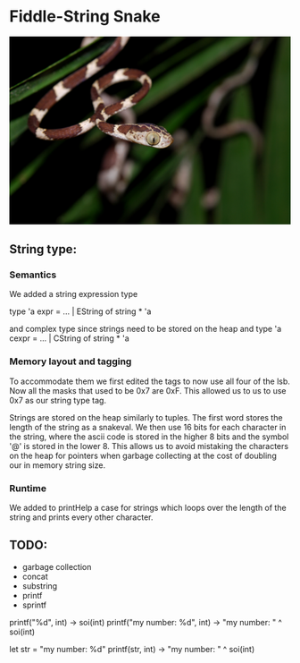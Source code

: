 # Fiddle-String Snake
![fiddle string snake](./snake.jpg)

## String type:

### Semantics
We added a string expression type

type 'a expr =
  ...
| EString of string * 'a

and complex type since strings need to be stored on the heap
and type 'a cexpr =
  ...
| CString of string * 'a

### Memory layout and tagging

To accommodate them we first edited the tags to now use all four of the lsb.
Now all the masks that used to be 0x7 are 0xF.
This allowed us to us to use 0x7 as our string type tag.

Strings are stored on the heap similarly to tuples.
The first word stores the length of the string as a snakeval.
We then use 16 bits for each character in the string, where the ascii code is stored in the
higher 8 bits and the symbol '@' is stored in the lower 8.
This allows us to avoid mistaking the characters on the heap for pointers when garbage collecting
at the cost of doubling our in memory string size.

### Runtime

We added to printHelp a case for strings which loops over the length of the string and prints
every other character.

## TODO: 
- garbage collection
- concat
- substring
- printf
- sprintf

printf("%d", int) -> soi(int) 
printf("my number: %d", int) -> "my number: " ^ soi(int)

let str = "my number: %d"
printf(str, int) -> "my number: " ^ soi(int)
